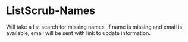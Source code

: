 # ListScrub-Names
Will take a list search for missing names, if name is missing and email is available, email will be sent with link to update information.
